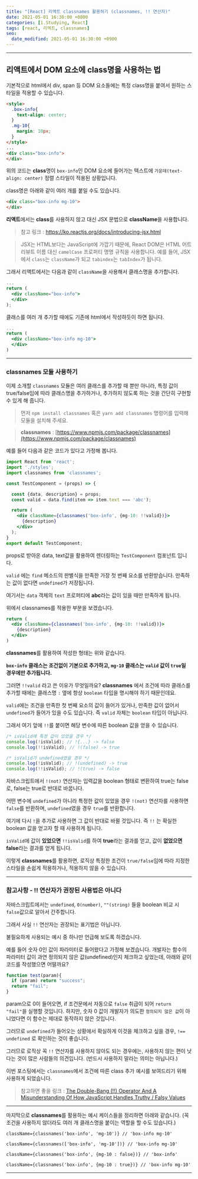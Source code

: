 ```yaml
---
title: "[React] 리액트 classnames 활용하기 (classnames, !! 연산자)"
date: 2021-05-01 16:30:00 +0800
categories: [1.Studying, React]
tags: [react, 리액트, classnames]
seo:
  date_modified: 2021-05-01 16:30:00 +0900
---
```


------

##  **리액트에서 DOM 요소에 class명을 사용하는 법**

기본적으로 html에서 div, span 등 DOM 요소들에는 특정 class명을 붙여서 원하는 스타일을 적용할 수 있습니다.

```html
<style>
  .box-info{
    text-align: center;
  }
  .mg-10{
    margin: 10px;
  }
</style>
...
<div class="box-info">
</div>
```
위의 코드는 **class**명이 `box-info`인 DOM 요소에 들어가는 텍스트에 `가운데(text-align: center)` 정렬 스타일이 적용된 상황입니다.

class명은 아래와 같이 여러 개를 붙일 수도 있습니다.
```html
<div class="box-info mg-10">
</div>
```

**리액트**에서는 **class**를 사용하지 않고 대신 JSX 문법으로 **className**을 사용합니다.
> 참고 링크 : https://ko.reactjs.org/docs/introducing-jsx.html

> JSX는 HTML보다는 JavaScript에 가깝기 때문에, React DOM은 HTML 어트리뷰트 이름 대신 `camelCase` 프로퍼티 명명 규칙을 사용합니다.
예를 들어, JSX에서 `class`는 `className`가 되고 `tabindex`는 `tabIndex`가 됩니다.

그래서 리액트에서는 다음과 같이 `className`을 사용해서 클래스명을 추가합니다.
```jsx
...
return (
  <div className="box-info">
  </div>
);
```
클래스를 여러 개 추가할 때에도 기존에 html에서 작성하듯이 하면 됩니다.
```jsx
...
return (
  <div className="box-info mg-10">
  </div>
)
```

---
### **classnames 모듈 사용하기**

이제 소개할 `classnames` 모듈은 여러 클래스를 추가할 때 뿐만 아니라, 특정 값이 true/false임에 따라 클래스명을 추가하거나, 추가하지 않도록 하는 것을 간단히 구현할 수 있게 해 줍니다.

> 먼저 `npm install classnames` 혹은 `yarn add classnames` 명령어를 입력해 모듈을 설치해 주세요.

> **classnames** : [https://www.npmjs.com/package/classnames](https://www.npmjs.com/package/classnames)

예를 들어 다음과 같은 코드가 있다고 가정해 봅니다.
```jsx
import React from 'react';
import './styles';
import classnames from 'classnames';

const TestComponent = (props) => {

  const {data, description} = props;
  const valid = data.find(item => item.text === 'abc');

  return (
    <div className={classnames('box-info', {mg-10: !!valid})}>
      {description}
    </div>
  );
}
export default TestComponent;
```
props로 받아온 data, text값을 활용하여 렌더링하는 `TestComponent` 컴포넌트 입니다.

`valid` 에는 `find` 메소드의 판별식을 만족한 가장 첫 번째 요소를 반환받습니다. 만족하는 값이 없다면 `undefined`가 저장됩니다.

여기서는 `data` 객체의 `text` 프로퍼티에 **abc**라는 값이 있을 때만 만족하게 됩니다.

위에서 classnames를 적용한 부분을 보겠습니다.
```jsx
return (
  <div className={classnames('box-info', {mg-10: !!valid})}>
    {description}
  </div>
)
```
**classnames**를 활용하여 작성한 형태는 위와 같습니다.

**`box-info` 클래스는 조건없이 기본으로 추가하고, `mg-10` 클래스는 `valid` 값이 `true`일 경우에만 추가됩니다.**

그러면 `!!valid` 라고 쓴 이유가 무엇일까요?
**classnames** 에서 조건에 따라 클래스를 추가할 때에는 클래스명 `:` 옆에 항상 `boolean` 타입을 명시해야 하기 때문인데요.

`valid`에는 조건을 만족한 첫 번째 요소의 값이 들어가 있거나, 만족한 값이 없어서 `undefined`가 들어가 있을 수도 있습니다. 즉 `valid` 자체는 `boolean` 타입이 아닙니다.

그래서 여기 앞에 `!!`를 붙이면 해당 변수에 따른 boolean 값을 얻을 수 있습니다.

```js
/* isValid에 특정 값이 있었을 경우 */
console.log(!isValid); // !{...} -> false
console.log(!!isValid); // !(false) -> true

/* isValid가 undefined였을 경우 */
console.log(!isValid); // !(undefined) -> true
console.log(!!isValid); // !(true) -> false
```

자바스크립트에서 `!(not)` 연산자는 입력값을 boolean 형태로 변환하여 true는 false로, false는 true로 반대로 바꿉니다.

어떤 변수에 `undefined`가 아니라 특정한 값이 있었을 경우 `!(not)` 연산자를 사용하면 `false`를 반환하며, `undefined`였을 경우 `true`를 반환합니다.

여기에 다시 `!`을 추가로 사용하면 그 값이 반대로 바뀔 것입니다.
즉 `!!` 는 확실한 boolean 값을 얻고자 할 때 사용하게 됩니다.

`isValid`에 값이 **있었으면** `!!isValid`를 하여 **true**라는 결과를 얻고,
값이 **없었으면** **false**라는 결과를 얻게 됩니다.

이렇게 **classnames**를 활용하면, 로직상 특정한 조건이 `true/false`임에 따라 지정한 스타일을 손쉽게 적용하거나, 적용하지 않을 수 있습니다.

---
### **참고사항 - !! 연산자가 권장된 사용법은 아니다**
자바스크립트에서는 `undefined`, `0(number)`, `""(string)` 들을 boolean 비교 시 `false`값으로 알아서 간주합니다.

그래서 사실 `!!` 연산자는 권장되는 표기법은 아닙니다.

불필요하게 사용되는 예시 중 하나만 언급해 보도록 하겠습니다.

예를 들어 숫자 0인 값이 파라미터로 들어왔다고 가정해 보겠습니다. 개발자는 함수의 파라미터 값이 과연 정의되지 않은 값(undefined)인지 체크하고 싶었는데, 아래와 같이 코드를 작성했으면 어떨까요?

```js
function test(param){
  if (param) return "success";
  return "fail";
}

```
param으로 0이 들어오면, if 조건문에서 자동으로 `false` 취급이 되어 `return "fail"`을 실행할 것입니다. 하지만, 숫자 0 값이 개발자가 의도한 `정의되지 않은 값`이 아니었다면 이 함수는 제대로 동작하지 않은 것입니다.

그러므로 `undefined`가 들어오는 상황에서 확실하게 이것을 체크하고 싶을 경우, `!== undefined` 로 확인하는 것이 좋습니다.

그러므로 로직상 꼭 `!!` 연산자를 사용하지 않아도 되는 경우에는, 사용하지 않는 편이 낫다는 것이 많은 사람들의 의견입니다. (반드시 사용하지 말라는 의미는 아닙니다.)

이번 포스팅에서는 `classnames`에서 조건에 따른 class 추가 예시를 보여드리기 위해 사용하게 되었습니다.

> 참고하면 좋을 링크 : [The Double-Bang (!!) Operator And A Misunderstanding Of How JavaScript Handles Truthy / Falsy Values](https://www.bennadel.com/blog/3858-the-double-bang-operator-and-a-misunderstanding-of-how-javascript-handles-truthy-falsy-values.htm)
---

마지막으로 **classnames**를 활용하는 예시 케이스들을 정리하면 아래와 같습니다.
(꼭 조건을 사용하지 않더라도 여러 개 클래스명을 붙이는 역할을 할 수도 있습니다.)

```
className={classnames('box-info', 'mg-10')} // 'box-info mg-10'

className={classnames(['box-info', 'mg-10'])} // 'box-info mg-10'

className={classnames('box-info', {mg-10 : false})} // 'box-info'

className={classnames('box-info', {mg-10 : true})} // 'box-info mg-10'
```
------
